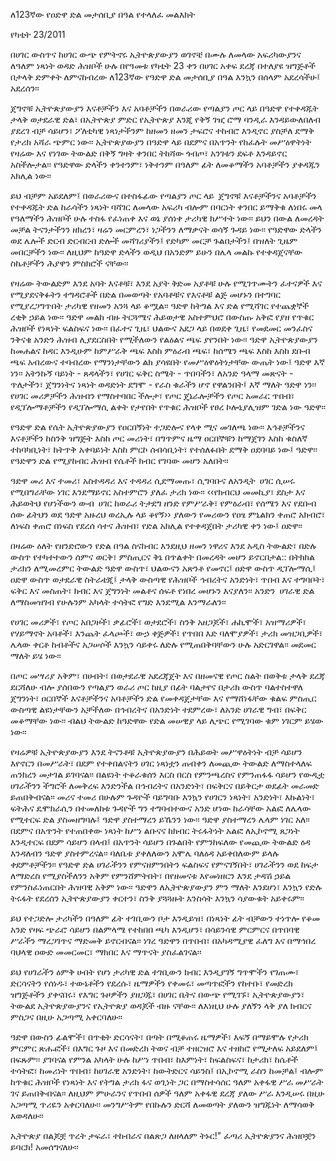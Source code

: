 ለ123ኛው የዐድዋ ድል መታሰቢያ በዓል
የተላለፈ መልእክት

የካቲት 23/2011

በሀገር ውስጥና ከሀገር ውጭ የምትኖሩ ኢትዮጵያውያን ወገኖቼ በሙሉ
ለመላው አፍሪካውያንና ለዓለም ነጻነት ወዳድ ሕዝቦች ሁሉ በየዓመቱ
የካቲት  23  ቀን  በሀገር  አቀፍ  ደረጃ  በተለያዩ  ዝግጅቶች  በታላቅ
ድምቀት ለምናከብረው ለ123ኛው የዓድዋ ድል መታሰቢያ በዓል እንኳን በሰላም
አደረሳችሁ፤ አደረሰን፡፡

ጀግኖቹ ኢትዮጵያውያን እናቶቻችን እና አባቶቻችን በወራሪው የጣልያን ጦር
ላይ በዓድዋ የተቀዳጁት ታላቅ ወታደራዊ ድል፣ በኢትዮጵያ ምድር የኢትዮጵያ
እንጂ የቅኝ ገዢ ሮማ ባንዲራ እንዳይውለበለብ ያደረገ ብቻ ሳይሆን፣ ፖለቲካዊ
ነጻነታችንም ከዘመን ዘመን ታፍሮና ተከብሮ እንዲኖር ያስቻለ ደማቅ የታሪክ
አሻራ ጭምር ነው፡፡ ኢትዮጵያውያን በዓድዋ ላይ በደምና በአጥንት የከፈሉት
መሥዕዋትነት የዛሬው እና የነገው ትውልድ በቅኝ ግዛት ቀንበር ትከሻው ጎብጦ፣
አንገቱን  ደፍቶ  እንዳይኖር  አስችሎታል፡፡  የዓድዋው  ድላችን  ቀንተንም፣
ነቅተንም በዓለም ፊት ለመቆማችን አባቶቻችን ያቀዳጁን አክሊል ነው፡፡

ይህ ብቻም አይደለም፤ በወራሪውና በተስፋፊው የጣልያን ጦር ላይ ጀግኖቹ
እናቶቻችንና  አባቶቻችን  የተቀዳጁት  ድል  ከራሳችን  ነጻነት  ባሻገር  ለመላው
አፍሪካ ብሎም በባርነት ቀንበር ይማቅቁ ለነበሩ መላ የዓለማችን ሕዝቦች ሁሉ
ተስፋ የፈነጠቀ እና ወኔ ያሰነቀ ታሪካዊ ክሥተት ነው፡፡ ይህን በውል ለመረዳት
መቻል ትናንታችንን ዘክረን፣ ዛሬን መርምረን፣ ነጋችንን ለማቃናት ወሳኝ ጉዳይ
ነው፡፡ የዓድዋው ድላችን ወደ ሌሎች ድርብ ድርብርብ ድሎች መሻገሪያችን፤
የድካም መርቻ ጉልበታችን፤ በዝለት ጊዜም መበርቻችን ነው፡፡ ለዚህም ከዓድዋ
ድላችን  ወዲህ  በአንድም  ይሁን  በሌላ  መልኩ  የተቀዳጀናቸው  ስኬቶቻችን
ሕያዋን ምስክሮች ናቸው፡፡

የዛሬው  ትውልድም  እንደ  አባት  እናቶቹ፣  እንደ  አያት  ቅድመ  አያቶቹ  ሁሉ
የሚገጥሙትን ፈተናዎች  እና  የሚያደናቅፉትን  ተግዳሮቶች በድል  በመወጣት
የአባቶቹና የእናቶቹ ልጅ መሆኑን በተግባር የሚያረጋግጥበት ታሪካዊ የዘመን
አንጓ ላይ ቆሟል፡፡ ዓድዋ ከትግል እና ድል የሚሻገር የተጨቋኞች ረቂቅ ኃይል
ነው፡፡  ዓድዋ  መልከ  ብዙ ትርጓሜና ሕይወታዊ  አስተምህሮ በውስጡ  አቅፎ
የያዘ የጥቁር ሕዝቦች የነጻነት ፍልስፍና ነው፡፡ በፈተና ጊዜ፣ ህልውና አደጋ ላይ
በወደቀ  ጊዜ፣  የመደመር  መንፈስና  ንቅናቄ  አንድን  ሕዝብ  ሊያደርስበት
የሚችለውን የልዕልና ጫፍ ያየንበት ነው፡፡ ዓድዋ ኢትዮጵያውያን ከመሐልና
ከዳር እንዲሁም ከምሥራቅ ጫፍ እስከ ምዕራብ ጫፍ፣ ከሰሜን ጫፍ እስከ
እስከ  ደቡብ  ጫፍ  አብረውና  ተባብረው  የማንነታቸውን  ልክ  ያሳዩበት
የመሥዕዋዕትነታቸው  ውጤት  ነው፤  ዓድዋ  እኛ  ነን፡፡  አትንኩኝ  ባይነት  -
ጸዳላችን፣ የሀገር ፍቅር ስሜት - ጥበባችን፣ ለአንድ ዓላማ መጽናት - ጥለታችን፣
ጀግንነትና ነጻነት ወዳድነት ደግሞ - የራስ ቁራችን ሆኖ የዋልንበት፤ እኛ ማለት
ዓድዋ  ነን፡፡  የሀገር  መሪዎቻችን  ሕዝብን  የማስተባበር  ችሎታ፣  የጦር
ጄኔራሎቻችን  የጦር  አመራር  ጥበብ፣  የዲፕሎማቶቻችን  የዲፕሎማሲ  ልቀት
የታየበት የጥቁር ሕዝቦች የፀረ ኮሎኒያሊዝም ገድል ነው ዓድዋ፡፡

የዓድዋ ድል የሴት ኢትዮጵያውያን የዐርበኝነት ተጋድሎና የላቀ ሚና መገለጫ
ነው፡፡ እኅቶቻችንና እናቶቻችን ከስንቅ ዝግጅት እስከ ጦር መሪነት፣ በግጥምና
ዜማ ዐርበኞቹን ከማጀገን እስከ ቁስለኛ ተከባካቢነት፣ ከትጥቅ አቀባይነት እስከ
ምርኮ ሰብሳቢነት፣ የተሰለፉበት ደማቅ ዐደባባይ ነው፤ ዓድዋ፡፡ የዓድዋን ድል
የሚያከብር ሕዝብ የሴቶች ክብር የገባው መሆን አለበት፡፡

ዓድዋ  መሪ  እና  ተመሪ፣  አስተዳዳሪ  እና  ተዳዳሪ  ሲደማመጡ፣  ሲግባቡና
ለአንዲት ሀገር  ሲሠሩ  የሚበግራቸው  ነገር  እንደማይኖር  አስተምሮን  ያለፈ
ታሪክ ነው፡፡ ‹‹የክብርህ መመኪያ፣ ደስታ እና ሕይወትህ የሆነችውን ውብ ሀገር
ከወራሪ ትታደግ ዘንድ የምሥራቅ፣ የምዕራብ፣ የሰሜን እና የደቡብ ሰው ፊትህን
ወደ ዓድዋ አዙረህ ወረኢሉ ላይ ቆየኝ›› ያለውን የመሪውን የዐፄ ምኒልክን ቀጠሮ
አክብሮ፣ ለነፍስ ቀጠሮ በነፍስ የደረሰ ሳተና ሕዝብ፣ የድል አክሊል የተቀዳጀበት
ታሪካዊ ቀን ነው፤ ዐድዋ፡፡

በዛሬው ዕለት የዘንድሮውን የድል በዓል ስናከብር እንደዚህ ዘመን ነዋሪና እንደ
አዲስ  ትውልድ፣  በድሉ  ውስጥ  የተካተተውን  ሰምና  ወርቅ፣  ምስጢርና  ቅኔ
በጥልቀት  በመረዳት  መሆን  ይኖርበታል::  በትክክል  ታሪክን  ለሚመረምር
ትውልድ ዓድዋ ውስጥ፣ ህልውናን አጽንቶ የመኖር፤ ዐድዋ ውስጥ ዲፕሎማሲ፤
ዐድዋ  ውስጥ  ወታደራዊ  ስትራቴጂ፤  ታላቅ  ውስጣዊ  የሕዝቦች  ኅብረትና
አንድነት፣  ጥበብ  እና  ተግባቦት፣  ፍቅር  እና  መስጠት፣  ክብር  እና  ጀግንነት
መልቶና ሰፍቶ የነበረ መሆኑን እናያለን፡፡ አንድን ሀገራዊ ድል ለማስመዝገብ
የሁሉንም አካላት ተሳትፎ የግድ እንደሚል እንማራለን፡፡

የሀገር  መሪዎች፣  የጦር  አበጋዞች፣  ቃፊሮች፣  ወታደሮች፣  ስንቅ  አዘጋጆች፣
ሐኪሞች፣  አዝማሪዎች፣  የሃይማኖት  አባቶች፣  እንጨት  ፈላጮች፣  ውኃ
ቀጅዎች፣ የጥበበ እድ ባለሞያዎች፣ ታሪክ መዝጋቢዎች፣ ሌላው ቀርቶ ከብቶችና
አጋሠሶች እንኳን ሳይቀሩ ለድሉ የሚጠበቅባቸውን ሁሉ አድርገዋል፡፡ መደመር
ማለት ይሄ ነው፡፡

በጦር መሣሪያ አቅም፣ በሀብት፣ በወታደራዊ አደረጃጀት እና በዘመናዊ የጦር
ስልት በወቅቱ ታላቅ ደረጃ ደርሻለሁ ብሎ ያሰበውን የጣልያን ወራሪ ጦር ከዚያ
በፊት ባልታየና በታሪክ ውስጥ ባልተስተዋለ ጀግንነት፣ ዐርበኞች እናቶቻችንና
አባቶቻችን ድል የመቀዳጀታቸው እና የማሸነፋቸው ቁልፍ ምስጢር ውስጣዊ
ልዩነታቸውን  አቻችለው  በኅብረትና  በአንድነት  ተደምረው፣  ለአንድ  ሀገራዊ
ግብ፣  በፍቅር  መቆማቸው  ነው፡፡  ብልህ  ትውልድ ከዓድዋው  የድል መሠዊያ
ላይ ሊጭር የሚገባው ቁም ነገርም ይሄው ነው፡፡

የዛሬዎቹ  ኢትዮጵያውያን  እንደ  ትናንቶቹ  ኢትዮጵያውያን  በሕይወት
መሥዋዕትነት  ብቻ  ሳይሆን  እየኖርን  በመሥራት፣  በደም  የተቀበልናትን  ሀገር
ነጻነቷን  ጠብቀን  ለመጪው  ትውልድ  ለማስተላለፍ  ጠንክረን  መታገል
ይገባናል፡፡ በልዩነት ተቆራቁሰን እርስ በርስ የምንጫረስና የምንጠፋፋ ሳይሆን
የውዲቷ  ሀገራችንን  ችግሮች  ለመቅረፍ  እንድንችል  በኅብረትና  በአንድነት፣
በፍቅርና በይቅርታ ወደፊት መራመድ ይጠበቅብናል፡፡ መሪና ተመሪ በሁሉም
ጉዳዮች  ባይግባቡ  እንኳን  የሀገርን  ነጻነት፣  አንድነት፣  እኩልነት፣  ፍትሕና
ዴሞክራሲን በተመለከቱ ጉዳዮች ግን ተግባብተውና አንድ ሆነው ከራሳቸው
አልፎ ለሌላው የሚተርፍ ድል ያስመዘግባሉ፤ ዓድዋ ያስተማረን ይኼንን ነው፡፡
ዓድዋ ያስተማረን ሌላም ነገር አለ፡፡ በደምና በአጥንት የተጠበቀው ነጻነት ከሥነ
ልቡናና ከክብር ትሩፋትነት አልፎ ለኢኮኖሚ ጸጋነት እንዲተርፍ በደም ሳይሆን
በላብ፤  በአጥንት  ሳይሆን  በጉልበት  የምንከፍለው  የመጪው  ትውልድ  ዕዳ
እንዳለብን  ዓድዋ  ያስተምረናል፡፡  ባለቤቱ  ያቀለለውን  አሞሌ  ባለዕዳ
አይቀበለውም ይላሉ ቀደምቶቻችን፡፡ የዓድዋ ድል ሀገራችንን የምናዘምንበትን
ፍልስፍና የምናገኝበት፣ ሀገራችንን ወደ ከፍታ ለማድረስ የሚያስችለንን አቅም
የምንሸምትበት፣ በየዘመናቱ እየመነዘርን እንደ ታዳሽ ኃይል የምንስፈነጠርበት
ሕዝባዊ አቅም ነው፡፡ ዓድዋን ለኢትዮጵያውያን ምን ማለት እንደሆነ፣ እንኳን
የድሉ  ትሩፋት  የደረሰን  ኢትዮጵያውያን  ቀርተን፣  ስንቅ  ያጓጓዙት  እንስሳት
እንኳን ሳያውቁት አይቀሩም፡፡

ይህ የተጋድሎ ታሪካችን በዓለም ፊት ተገቢውን ቦታ እንዲይዝ፣ በነጻነት ፊት
ብቻውን ተነጥሎ የቆመ አንድ የዛፍ ጭራሮ ሳይሆን በልምላሜ የተከበበ ጫካ
እንዲሆን፣  በሳይንሳዊ  ምርምርና  በጥበባዊ  ሥራችን  ማረጋገጥና  ማድመቅ
ይኖርብናል፡፡ ነገረ ዓድዋን በጥበብ፣ በአካዳሚያዊ ፈለግ እና በማኅበረ ባህላዊ
ዐውድ መመርመር፣ ማክበር እና ማጥናት ያስፈልገናል፡፡

ይህ  የሀገራችን  ዕምቅ  ሀብት  የሆነ  ታሪካዊ  ድል  ተገቢውን  ክብር  እንዲያገኝ
ግጥሞችን  የገጠሙ፣  ድርሳናትን  የሰነዱ፣  ተውኔቶችን  የደረሱ፣  ዜማዎችን
የቀመሩ፣  መጣጥፎችን  የከተቡ፣  የመድረክ  ዝግጅቶችን  ያቀናበሩ፣  የእግር
ጉዞዎችን ያዘጋጁ፣ በሀገር ቤትና በውጭ የሚገኙ፣ ኢትዮጵያውያን፣ ትውልደ
ኢትዮጵያውያንና የኢትዮጵያ ወዳጆች ብዙ ናቸው፡፡ ለእነዚህ ሁሉ ያለኝን ላቅ
ያለ ክብርና ምስጋና በዚሁ አጋጣሚ አቀርባለሁ፡፡

ዓድዋ በውስን ፊልሞች፣ በጥቂት ድርሳናት፣ በጣት በሚቆጠሩ ዜማዎች፣ እፍኝ
በማይሞሉ የታሪክ ምርምር ጽሑፎች፣ በእግር ጉዞ እና በመድረክ ትወና ብቻ
ተዘርዝሮ እና ተዘከሮ የሚታለፍ አይደለም፤ በፍጹም፡፡ ያገባናል የምንል አካላት
ሁሉ ከሥነ ጥበብ፣ ከእምነት፣ ከፍልስፍና፣ ከታሪክ፣ ከሴቶች ተሳትፎ፣ ከመሪነት
ጥበብ፣ ከሀገራዊ አንድነት፣ ከውትድርና ሳይንስ፤ በኢኮኖሚ ራስን ከመቻል፤
ብሎም ከጥቁር ሕዝቦች የነጻነት እና የትግል ታሪክ ፋና ወጊነት ጋር በማስተሳሰር
ዓለም አቀፋዊ ሥራ መሥራት ገና ይጠበቅብናል፡፡ ለዚህም ምሁራንና የጥበብ
ሰዎች  ዓለም  አቀፋዊ  ደረጃ  ያለው  ሥራ  እንዲሠሩ  በዚሁ  አጋጣሚ  ጥሪዬን
አቀርባለሁ፡፡  መንግሥትም  የበኩሉን  ድርሻ  ለመወጣት  ያለውን  ዝግጁነት
ለማሳወቅ እወዳለሁ፡፡

ኢትዮጵያ በልጆቿ ጥረት ታፍራ፣
ተከብራና በልጽጋ ለዘላለም ትኑር!"
ፈጣሪ ኢትዮጵያንና ሕዝቦቿን ይባርክ!
አመሰግናለሁ፡፡
